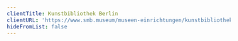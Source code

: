 ```yaml
---
clientTitle: Kunstbibliothek Berlin
clientURL: 'https://www.smb.museum/museen-einrichtungen/kunstbibliothek/home/'
hideFromList: false
---
```



